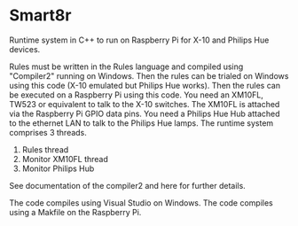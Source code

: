 # Smart8r
Runtime system in C++ to run on Raspberry Pi for X-10 and Philips Hue devices.

Rules must be written in the Rules language and compiled using "Compiler2" running on Windows.
Then the rules can be trialed on Windows using this code (X-10 emulated but Philips Hue works).
Then the rules can be executed on a Raspberry Pi using this code.
You need an XM10FL, TW523 or equivalent to talk to the X-10 switches.
The XM10FL is attached via the Raspberry Pi GPIO data pins.
You need a Philips Hue Hub attached to the ethernet LAN to talk to the Philips Hue lamps.
The runtime system comprises 3 threads.
1) Rules thread
2) Monitor XM10FL thread
3) Monitor Philips Hub

See documentation of the compiler2 and here for further details.

The code compiles using Visual Studio on Windows.
The code compiles using a Makfile on the Raspberry Pi.
